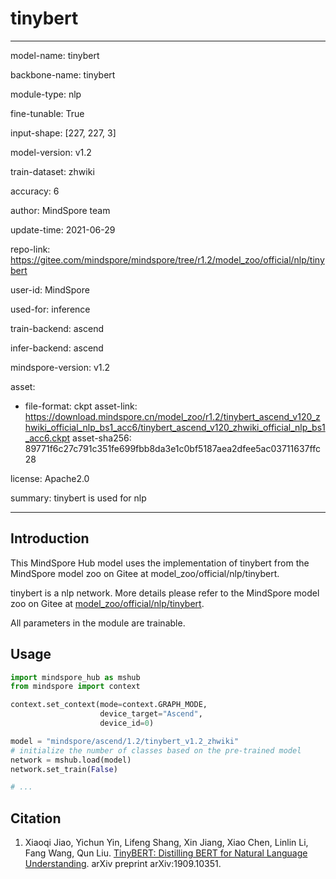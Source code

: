 # tinybert

---

model-name: tinybert

backbone-name: tinybert

module-type: nlp

fine-tunable: True

input-shape: [227, 227, 3]

model-version: v1.2

train-dataset: zhwiki

accuracy: 6

author: MindSpore team

update-time: 2021-06-29

repo-link: <https://gitee.com/mindspore/mindspore/tree/r1.2/model_zoo/official/nlp/tinybert>

user-id: MindSpore

used-for: inference

train-backend: ascend

infer-backend: ascend

mindspore-version: v1.2

asset:

-
    file-format: ckpt
    asset-link: <https://download.mindspore.cn/model_zoo/r1.2/tinybert_ascend_v120_zhwiki_official_nlp_bs1_acc6/tinybert_ascend_v120_zhwiki_official_nlp_bs1_acc6.ckpt>
    asset-sha256: 89771f6c27c791c351fe699fbb8da3e1c0bf5187aea2dfee5ac03711637ffc28

license: Apache2.0

summary: tinybert is used for nlp

---

## Introduction

This MindSpore Hub model uses the implementation of tinybert from the MindSpore model zoo on Gitee at model_zoo/official/nlp/tinybert.

tinybert is a nlp network. More details please refer to the MindSpore model zoo on Gitee at [model_zoo/official/nlp/tinybert](https://gitee.com/mindspore/mindspore/blob/r1.2/model_zoo/official/nlp/tinybert/README.md).

All parameters in the module are trainable.

## Usage

```python
import mindspore_hub as mshub
from mindspore import context

context.set_context(mode=context.GRAPH_MODE,
                    device_target="Ascend",
                    device_id=0)

model = "mindspore/ascend/1.2/tinybert_v1.2_zhwiki"
# initialize the number of classes based on the pre-trained model
network = mshub.load(model)
network.set_train(False)

# ...
```

## Citation

1. Xiaoqi Jiao, Yichun Yin, Lifeng Shang, Xin Jiang, Xiao Chen, Linlin Li, Fang Wang, Qun Liu. [TinyBERT: Distilling BERT for Natural Language Understanding](https://arxiv.org/abs/1909.10351). arXiv preprint arXiv:1909.10351.
